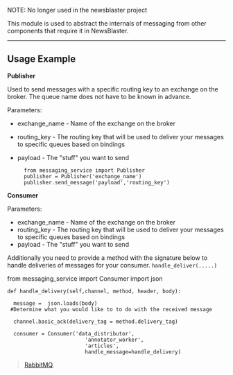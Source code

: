 NOTE: No longer used in the newsblaster project

This module is used  to abstract the internals of messaging  from other components that require it in NewsBlaster. 

----------
Usage Example
-------------

**Publisher**

Used to send messages with a specific routing key to an exchange on the broker. The queue name does not have to be known in advance. 

Parameters:

- exchange_name - Name of the exchange on the broker  
- routing_key - The    routing key that will be used to deliver your messages to specific    queues based on bindings  
- payload - The  "stuff" you want to send




        from messaging_service import Publisher
        publisher = Publisher('exchange_name')
        publisher.send_message('payload','routing_key')




**Consumer**

Parameters:

- exchange_name - Name of the exchange on the broker  
- routing_key - The    routing key that will be used to deliver your messages to specific    queues based on bindings  
- payload - The  "stuff" you want to send

Additionally you need to provide a method with the signature below to handle deliveries of messages for your consumer. `handle_deliver(.....)`

from messaging_service import Consumer
import json
    
    def handle_delivery(self,channel, method, header, body):
    
      message =  json.loads(body)
     #Determine what you would like to to do with the received message
      
      channel.basic_ack(delivery_tag = method.delivery_tag)
     
      consumer = Consumer('data_distributor',
                             'annotator_worker',
                             'articles',
                             handle_message=handle_delivery)


> [RabbitMQ](http://www.rabbitmq.com/).


